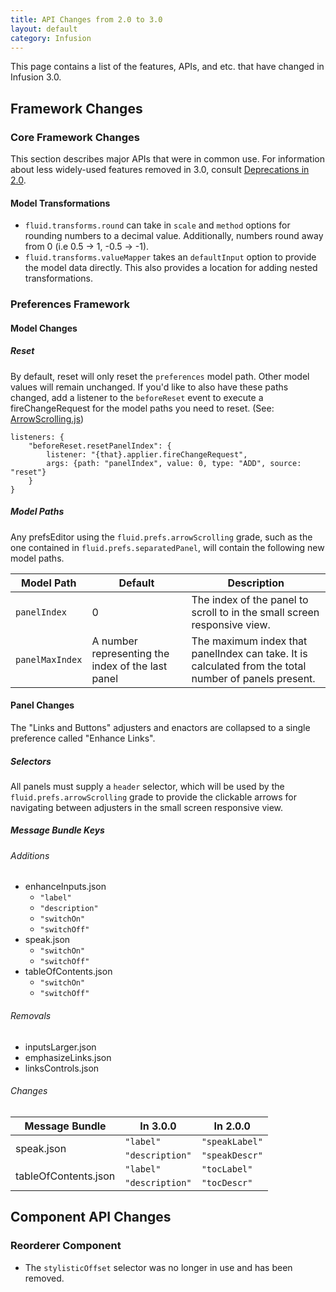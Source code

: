 ```yaml
---
title: API Changes from 2.0 to 3.0
layout: default
category: Infusion
---
```


This page contains a list of the features, APIs, and etc. that have changed in Infusion 3.0.

## Framework Changes

### Core Framework Changes

This section describes major APIs that were in common use. For information about less widely-used features removed in 3.0, consult [Deprecations in 2.0](DeprecatedIn2_0.md).

#### Model Transformations

* `fluid.transforms.round` can take in `scale` and `method` options for rounding numbers to a decimal value. Additionally, numbers round away from 0 (i.e 0.5 -> 1, -0.5 -> -1).
* `fluid.transforms.valueMapper` takes an `defaultInput` option to provide the model data directly. This also provides a location for adding nested transformations.

### Preferences Framework

#### Model Changes

##### Reset

By default, reset will only reset the `preferences` model path. Other model values will remain unchanged. If you'd like to also have these paths changed, add a listener to the `beforeReset` event to execute a fireChangeRequest for the model paths you need to reset. (See: [ArrowScrolling.js](https://github.com/fluid-project/infusion/blob/master/src/framework/preferences/js/ArrowScrolling.js))

```snippet
listeners: {
    "beforeReset.resetPanelIndex": {
        listener: "{that}.applier.fireChangeRequest",
        args: {path: "panelIndex", value: 0, type: "ADD", source: "reset"}
    }
}
```

##### Model Paths

Any prefsEditor using the `fluid.prefs.arrowScrolling` grade, such as the one contained in `fluid.prefs.separatedPanel`, will contain the following new model paths.

<table>
    <thead>
        <tr>
            <th>Model Path</th>
            <th>Default</th>
            <th>Description</th>
        </tr>
    </thead>
    <tbody>
        <tr>
            <td><code>panelIndex</code></td>
            <td>0</td>
            <td>The index of the panel to scroll to in the small screen responsive view.</td>
        </tr>
        <tr>
            <td><code>panelMaxIndex</code></td>
            <td>A number representing the index of the last panel</td>
            <td>The maximum index that panelIndex can take. It is calculated from the total number of panels present.</td>
        </tr>
    </tbody>
</table>

#### Panel Changes

The "Links and Buttons" adjusters and enactors are collapsed to a single preference called "Enhance Links".

##### Selectors

All panels must supply a `header` selector, which will be used by the `fluid.prefs.arrowScrolling` grade to provide the clickable arrows for navigating between adjusters in the small screen responsive view.

##### Message Bundle Keys

###### Additions

* enhanceInputs.json
  * `"label"`
  * `"description"`
  * `"switchOn"`
  * `"switchOff"`
* speak.json
  * `"switchOn"`
  * `"switchOff"`
* tableOfContents.json
  * `"switchOn"`
  * `"switchOff"`

###### Removals

* inputsLarger.json
* emphasizeLinks.json
* linksControls.json

###### Changes

<table>
    <thead>
        <tr>
            <th>Message Bundle</th>
            <th>In 3.0.0</th>
            <th>In 2.0.0</th>
        </tr>
    </thead>
    <tbody>
        <tr>
            <td rowspan="2">speak.json</td>
            <td><code>"label"</code></td>
            <td><code>"speakLabel"</code></td>
        </tr>
        <tr>
            <td><code>"description"</code></td>
            <td><code>"speakDescr"</code></td>
        </tr>
        <tr>
            <td rowspan="2">tableOfContents.json</td>
            <td><code>"label"</code></td>
            <td><code>"tocLabel"</code></td>
        </tr>
        <tr>
            <td><code>"description"</code></td>
            <td><code>"tocDescr"</code></td>
        </tr>
    </tbody>
</table>

## Component API Changes

### Reorderer Component

* The `stylisticOffset` selector was no longer in use and has been removed.
